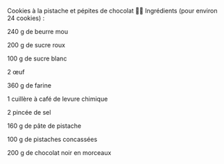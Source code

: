 Cookies à la pistache et pépites de chocolat 🍪💚 Ingrédients (pour environ 24 cookies) :

240 g de beurre mou

200 g de sucre roux

100 g de sucre blanc

2 œuf

360 g de farine

1 cuillère à café de levure chimique

2 pincée de sel

160 g de pâte de pistache

100 g de pistaches concassées

200 g de chocolat noir en morceaux
